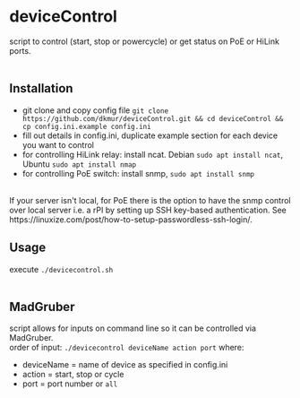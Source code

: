 # deviceControl

script to control (start, stop or powercycle) or get status on PoE or HiLink ports.<br>
<br>
## Installation
- git clone and copy config file `git clone https://github.com/dkmur/deviceControl.git && cd deviceControl && cp config.ini.example config.ini`<br>
- fill out details in config.ini, duplicate example section for each device you want to control<br>
- for controlling HiLink relay: install ncat. Debian `sudo apt install ncat`, Ubuntu `sudo apt install nmap`<br>
- for controlling PoE switch: install snmp, `sudo apt install snmp`<br>
<br>
If your server isn't local, for PoE there is the option to have the snmp control over local server i.e. a rPI by setting up SSH key-based authentication. See https://linuxize.com/post/how-to-setup-passwordless-ssh-login/.<br>

## Usage
execute `./devicecontrol.sh`<br>
<br>
## MadGruber
script allows for inputs on command line so it can be controlled via MadGruber.<br>
order of input: `./devicecontrol deviceName action port` where:<br>
- deviceName = name of device as specified in config.ini
- action = start, stop or cycle
- port = port number or `all`
